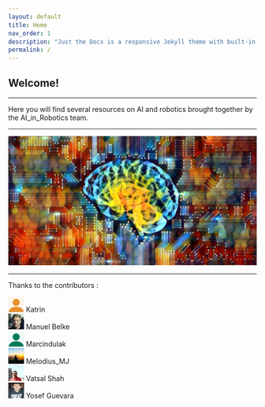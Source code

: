 ```yaml
---
layout: default
title: Home
nav_order: 1
description: "Just the Docs is a responsive Jekyll theme with built-in search that is easily customizable and hosted on GitHub Pages."
permalink: /
---
```


## Welcome!
<hr>
Here you will find several resources on AI and robotics brought together by the AI_in_Robotics team.
<hr>
<img src="utils/ai_net.jpg" alt=""/>
<hr>
Thanks to the contributors :
 
<img src="utils/Katrin.png" width="32" height="32" alt=""/>  Katrin    
<img src="utils/Manuel_Belke.jpg" width="32" height="32" alt=""/>  Manuel Belke   
<img src="utils/marcindulak.png" width="32" height="32" alt=""/>  Marcindulak     
<img src="utils/Melodius_MJ.jpg" width="32" height="32" alt=""/>  Melodius_MJ  
<img src="utils/Vatsal_Shah.jpg" width="32" height="32" alt=""/>  Vatsal Shah  
<img src="utils/Yosef_Guevara.png" width="32" height="32" alt=""/>  Yosef Guevara  
